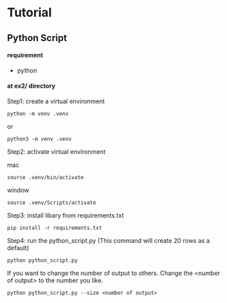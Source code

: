 # Tutorial
## Python Script
#### requirement
- python

#### at ex2/ directory

Step1: create a virtual environment
```
python -m venv .venv
```
or
```
python3 -m venv .venv
```

Step2: activate virtual environment

mac
```
source .venv/bin/activate
```
window
```
source .venv/Scripts/activate
```

Step3: install libary from requirements.txt 
``` 
pip install -r requirements.txt
```

Step4: run the python_script.py (This command will create 20 rows as a default)
``` 
python python_script.py
```
If you want to change the number of output to others. Change the \<number of output> to the number you like.
``` 
python python_script.py --size <number of output>
```